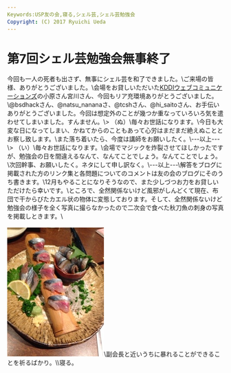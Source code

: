 ```yaml
---
Keywords:USP友の会,寝る,シェル芸,シェル芸勉強会
Copyright: (C) 2017 Ryuichi Ueda
---
```

# 第7回シェル芸勉強会無事終了
今回も一人の死者も出さず、無事にシェル芸を和了できました。\\ご来場の皆様、ありがとうございました。\\会場をお貸しいただいた<a target="blank" href="http://www.kddi-webcommunications.co.jp/">KDDIウェブコミュニケーションズ</a>の小原さん宮川さん、今回もリア充環境ありがとうございました。\\\@bsdhackさん、\@natsu_nananaさ、\@tcshさん、\@hi_saitoさん、お手伝いありがとうございました。今回は想定外のことが幾つか重なっていろいろ気を遣わせてしまいました。すんません。\\> （ぬ）\\毎々お世話になります。\\今日も大変な日になってしまい、かねてからのこともあって心労はまだまだ絶えぬこととお察し致します。\\また落ち着いたら、今度は講師をお願いしたく。\\---以上---\\> （い）\\毎々お世話になります。\\会場でマジックを炸裂させてほしかったですが、勉強会の日を間違えるなんて、なんてことでしょう。なんてことでしょう。\\次回幹事、お願いしたく。ネタにして申し訳なく。\\---以上---\\解答をブログに掲載された方のリンク集と各問題についてのコメントは友の会のブログにそのうち書きます。\\12月もやることになりそうなので、また少しづつお力をお貸しいただけたら幸いです。\\ところで、全然関係ないけど風邪がしんどくて現在、布団で干からびたカエル状の物体に変態しております。そして、全然関係ないけど勉強会の様子を全く写真に撮らなかったので二次会で食べた秋刀魚の刺身の写真を掲載しときます。\\<br /><br /><a href="20131103-231540.jpg"><img src="20131103-231540.jpg" alt="20131103-231540.jpg" class="alignnone size-full" /></a>\\副会長と近いうちに暴れることができることを祈るばかり。\\\寝る。
